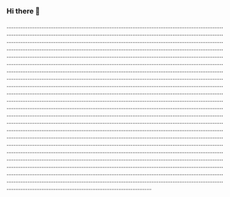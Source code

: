 ### Hi there 👋

...........................................................................................................................................................................................................................................................................................................................................................................................................................................................................................................................................................................................................................................................................................................................................................................................................................................................................................................................................................................................................................................................................................................................................................................................................................................................................................................................................................................................................................................................................................................................................................................................................................................................................................................................................................................................................................................................................................................................................................................................................................................................................................................................................................................................................................................................................................................................................................................................................................................................................................................................................................................................................................................................................................................................................................................................................................................................................................................................